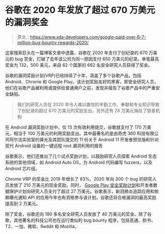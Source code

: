 # 谷歌在 2020 年发放了超过 670 万美元的漏洞奖金

> 原文：<https://www.xda-developers.com/google-paid-over-6-7-million-bug-bounty-rewards-2020/>

这家搜索巨头在一篇博客文章中透露，谷歌在 2020 年支付了创纪录的 670 万美元的 bug 赏金，打破了去年该公司为同一原因支付 650 万美元的纪录。单笔最高奖金为 132，500 美元，来自 62 个国家的 662 名安全研究人员获得了奖金。

谷歌的漏洞奖励计划(VRP)已经持续了十年，涵盖了多个谷歌产品，包括 Android、Chrome 和 Google Play。该计划奖励友好的黑客，即安全研究人员，他们在谷歌产品被利用或提供给普通用户之前，发现并报告了谷歌产品中的严重安全缺陷。

> 我们的研究人员在 2020 年令人难以置信的辛勤工作、奉献和专业知识导致了创纪录的超过 670 万美元的奖励支出，另外还有 28 万美元捐给了慈善机构

在 Android 漏洞奖励计划中，仅 13 次有效利用提交，谷歌就支付了 170 万美元，相当于 100 万美元的利用奖励支出。其中最著名的是由奇虎 360 科技有限公司阿尔法实验室的龚光及其团队提交的 11 份关于 Android 11 开发者预览版和针对现代 Android 设备的一键远程 root 漏洞利用的报告

谷歌表示，他们还推出了几个试点奖励计划，以鼓励研究人员探索 Android 生态系统的其他领域，如 Android Auto OS，为 Android 代码编写 fuzzers，以及 Android 芯片组。

Chrome VRP 的奖金比 2019 年增长了 83%，2020 年向 300 个 bug 的研究人员发放了 210 万美元的现金奖励。同时， [Google Play 安全奖励计划](https://www.xda-developers.com/google-play-security-reward-program/)和开发者数据保护计划向研究人员支付了超过 27 万美元。谷歌表示，新冠肺炎追踪应用和依赖曝光通知 API 的应用今年也有资格参与该计划。谷歌还将合格漏洞的最高奖励提高到 2 万美元。

除了奖金，谷歌还向 180 多名安全研究人员发放了 40 万美元的奖金。除了谷歌，其他著名的科技公司也在运行类似的 bug bounty 程序，包括高通、脸书、T2、一加、微软、Reddit 和 Mozilla。